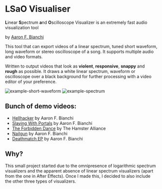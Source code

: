 # LSaO Visualiser
**L**inear **S**pectrum **a**nd **O**scilloscope Visualizer is an extremely fast audio visualization tool

by [Aaron F. Bianchi](mailto:aaronf.bianchi@gmail.com) 

This tool that can export videos of a linear spectrum, tuned short waveform, long waveform or stereo oscilloscope of a song.  It supports multiple audio and video formats.

Written to output videos that look as **violent**, **responsive**, **snappy** and **rough** as possible. It draws a white linear spectrum, waveform or oscilloscope over a black background for further processing with a video editor of your preference.

![example-short-waveform](https://github.com/aaronfbianchi/LSaO/blob/main/img/example-short-waveform.gif "example-short-waveform")
![example-spectrum](https://github.com/aaronfbianchi/LSaO/blob/main/img/example-spectrum.gif "example-spectrum")

Bunch of demo videos:
---------------------
* [Hellhacker](https://www.youtube.com/watch?v=upkUpTIws48) by Aaron F. Bianchi
* [Slaying With Portals](https://www.youtube.com/watch?v=IIGqghktYas) by Aaron F. Bianchi
* [The Forbidden Dance](https://www.youtube.com/watch?v=qKTOINiTxGw) by The Hamster Alliance
* [Nailgun](https://www.youtube.com/watch?v=buWPKEcAkw8) by Aaron F. Bianchi
* [Deathmatch EP](https://www.youtube.com/watch?v=_H94n6kc204) by Aaron F. Bianchi

Why?
---------------------
This small project started due to the omnipresence of logarithmic spectrum visualizers and the apparent absence of linear spectrum visualizers (apart from the one in After Effects). Once I made this, I decided to also include the other three types of visualizers.
